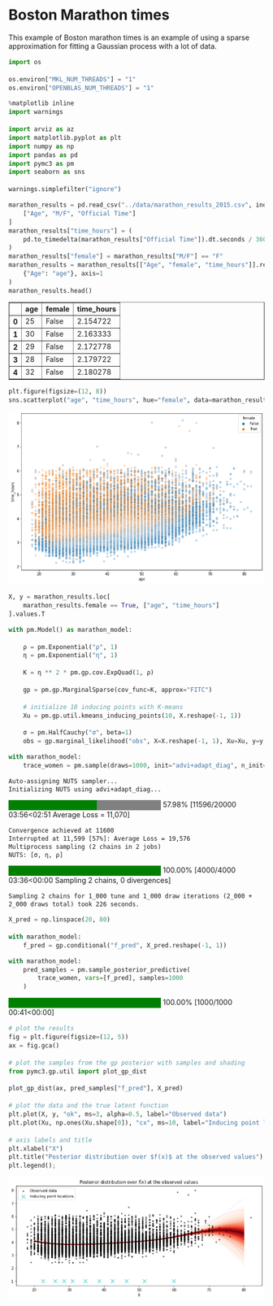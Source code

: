 # Boston Marathon times

This example of Boston marathon times is an example of using a sparse approximation for fitting a Gaussian process with a lot of data.

```python
import os

os.environ["MKL_NUM_THREADS"] = "1"
os.environ["OPENBLAS_NUM_THREADS"] = "1"
```

```python
%matplotlib inline
import warnings

import arviz as az
import matplotlib.pyplot as plt
import numpy as np
import pandas as pd
import pymc3 as pm
import seaborn as sns

warnings.simplefilter("ignore")
```

```python
marathon_results = pd.read_csv("../data/marathon_results_2015.csv", index_col=0)[
    ["Age", "M/F", "Official Time"]
]
marathon_results["time_hours"] = (
    pd.to_timedelta(marathon_results["Official Time"]).dt.seconds / 3600
)
marathon_results["female"] = marathon_results["M/F"] == "F"
marathon_results = marathon_results[["Age", "female", "time_hours"]].rename(
    {"Age": "age"}, axis=1
)
marathon_results.head()
```

<div>
<style scoped>
    .dataframe tbody tr th:only-of-type {
        vertical-align: middle;
    }

    .dataframe tbody tr th {
        vertical-align: top;
    }

    .dataframe thead th {
        text-align: right;
    }
</style>
<table border="1" class="dataframe">
  <thead>
    <tr style="text-align: right;">
      <th></th>
      <th>age</th>
      <th>female</th>
      <th>time_hours</th>
    </tr>
  </thead>
  <tbody>
    <tr>
      <th>0</th>
      <td>25</td>
      <td>False</td>
      <td>2.154722</td>
    </tr>
    <tr>
      <th>1</th>
      <td>30</td>
      <td>False</td>
      <td>2.163333</td>
    </tr>
    <tr>
      <th>2</th>
      <td>29</td>
      <td>False</td>
      <td>2.172778</td>
    </tr>
    <tr>
      <th>3</th>
      <td>28</td>
      <td>False</td>
      <td>2.179722</td>
    </tr>
    <tr>
      <th>4</th>
      <td>32</td>
      <td>False</td>
      <td>2.180278</td>
    </tr>
  </tbody>
</table>
</div>

```python
plt.figure(figsize=(12, 8))
sns.scatterplot("age", "time_hours", hue="female", data=marathon_results, alpha=0.3);
```

![png](marathon_times_files/marathon_times_4_0.png)

```python
X, y = marathon_results.loc[
    marathon_results.female == True, ["age", "time_hours"]
].values.T
```

```python
with pm.Model() as marathon_model:

    ρ = pm.Exponential("ρ", 1)
    η = pm.Exponential("η", 1)

    K = η ** 2 * pm.gp.cov.ExpQuad(1, ρ)

    gp = pm.gp.MarginalSparse(cov_func=K, approx="FITC")

    # initialize 10 inducing points with K-means
    Xu = pm.gp.util.kmeans_inducing_points(10, X.reshape(-1, 1))

    σ = pm.HalfCauchy("σ", beta=1)
    obs = gp.marginal_likelihood("obs", X=X.reshape(-1, 1), Xu=Xu, y=y, noise=σ)
```

```python
with marathon_model:
    trace_women = pm.sample(draws=1000, init="advi+adapt_diag", n_init=20000)
```

    Auto-assigning NUTS sampler...
    Initializing NUTS using advi+adapt_diag...

<div>
    <style>
        /*Turns off some styling*/
        progress {
            /*gets rid of default border in Firefox and Opera.*/
            border: none;
            /*Needs to be in here for Safari polyfill so background images work as expected.*/
            background-size: auto;
        }
        .progress-bar-interrupted, .progress-bar-interrupted::-webkit-progress-bar {
            background: #F44336;
        }
    </style>
  <progress value='11596' class='' max='20000' style='width:300px; height:20px; vertical-align: middle;'></progress>
  57.98% [11596/20000 03:56<02:51 Average Loss = 11,070]
</div>

    Convergence achieved at 11600
    Interrupted at 11,599 [57%]: Average Loss = 19,576
    Multiprocess sampling (2 chains in 2 jobs)
    NUTS: [σ, η, ρ]

<div>
    <style>
        /*Turns off some styling*/
        progress {
            /*gets rid of default border in Firefox and Opera.*/
            border: none;
            /*Needs to be in here for Safari polyfill so background images work as expected.*/
            background-size: auto;
        }
        .progress-bar-interrupted, .progress-bar-interrupted::-webkit-progress-bar {
            background: #F44336;
        }
    </style>
  <progress value='4000' class='' max='4000' style='width:300px; height:20px; vertical-align: middle;'></progress>
  100.00% [4000/4000 03:36<00:00 Sampling 2 chains, 0 divergences]
</div>

    Sampling 2 chains for 1_000 tune and 1_000 draw iterations (2_000 + 2_000 draws total) took 226 seconds.

```python
X_pred = np.linspace(20, 80)

with marathon_model:
    f_pred = gp.conditional("f_pred", X_pred.reshape(-1, 1))
```

```python
with marathon_model:
    pred_samples = pm.sample_posterior_predictive(
        trace_women, vars=[f_pred], samples=1000
    )
```

<div>
    <style>
        /*Turns off some styling*/
        progress {
            /*gets rid of default border in Firefox and Opera.*/
            border: none;
            /*Needs to be in here for Safari polyfill so background images work as expected.*/
            background-size: auto;
        }
        .progress-bar-interrupted, .progress-bar-interrupted::-webkit-progress-bar {
            background: #F44336;
        }
    </style>
  <progress value='1000' class='' max='1000' style='width:300px; height:20px; vertical-align: middle;'></progress>
  100.00% [1000/1000 00:41<00:00]
</div>

```python
# plot the results
fig = plt.figure(figsize=(12, 5))
ax = fig.gca()

# plot the samples from the gp posterior with samples and shading
from pymc3.gp.util import plot_gp_dist

plot_gp_dist(ax, pred_samples["f_pred"], X_pred)

# plot the data and the true latent function
plt.plot(X, y, "ok", ms=3, alpha=0.5, label="Observed data")
plt.plot(Xu, np.ones(Xu.shape[0]), "cx", ms=10, label="Inducing point locations")

# axis labels and title
plt.xlabel("X")
plt.title("Posterior distribution over $f(x)$ at the observed values")
plt.legend();
```

![png](marathon_times_files/marathon_times_10_0.png)

```python

```

